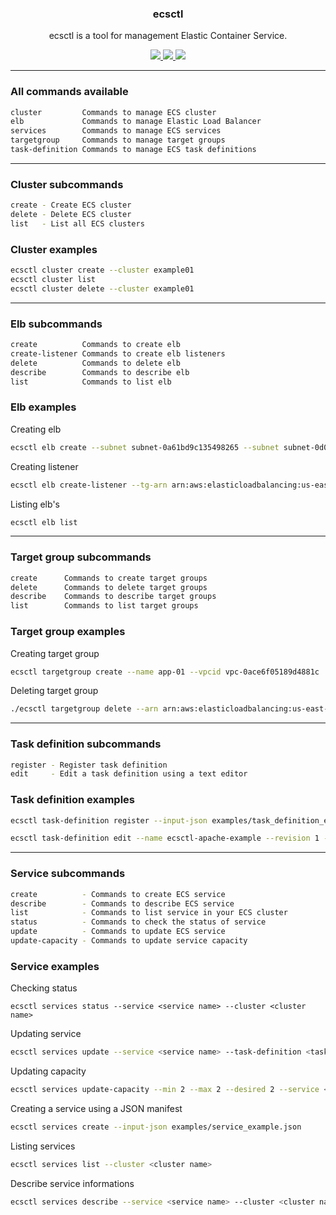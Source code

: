 <p align="center">
  <h3 align="center">ecsctl</h3>
  <p align="center">ecsctl is a tool for management Elastic Container Service.</p>

  <p align="center">
    <a href="https://twitter.com/0xdutra">
      <img src="https://img.shields.io/badge/twitter-@0xdutra-blue.svg">
    </a>
    <a href="https://opensource.org/licenses/BSD-2-Clause">
      <img src="https://img.shields.io/badge/License-BSD-green.svg">
    </a>
    <a href="https://github.com/0xdutra/ecsctl/actions/workflows/golangci-lint.yml">
        <img src="https://github.com/0xdutra/ecsctl/actions/workflows/golangci-lint.yml/badge.svg">
    </a>
  </p>
</p>

<hr>

### All commands available

```sh
cluster         Commands to manage ECS cluster
elb             Commands to manage Elastic Load Balancer
services        Commands to manage ECS services
targetgroup     Commands to manage target groups
task-definition Commands to manage ECS task definitions
```

<hr>

### Cluster subcommands

```sh
create - Create ECS cluster
delete - Delete ECS cluster
list   - List all ECS clusters
```

### Cluster examples

```sh
ecsctl cluster create --cluster example01
ecsctl cluster list
ecsctl cluster delete --cluster example01
```

<hr>

### Elb subcommands

```sh
create          Commands to create elb
create-listener Commands to create elb listeners
delete          Commands to delete elb
describe        Commands to describe elb
list            Commands to list elb
```

### Elb examples

Creating elb

```sh
ecsctl elb create --subnet subnet-0a61bd9c135498265 --subnet subnet-0d0cdf0ea51bc8a21 --name app-01 --scheme internal
```

Creating listener

```sh
ecsctl elb create-listener --tg-arn arn:aws:elasticloadbalancing:us-east-1:833233368432:targetgroup/app-01/514717b87162a881 --elb-arn arn:aws:elasticloadbalancing:us-east-1:833233368432:loadbalancer/app/app-01/edbaebc4e9cd98fe
```

Listing elb's

```sh
ecsctl elb list
```

<hr>

### Target group subcommands

```sh
create      Commands to create target groups
delete      Commands to delete target groups
describe    Commands to describe target groups
list        Commands to list target groups
```

### Target group examples
Creating target group

```sh
ecsctl targetgroup create --name app-01 --vpcid vpc-0ace6f05189d4881c
```

Deleting target group

```sh
./ecsctl targetgroup delete --arn arn:aws:elasticloadbalancing:us-east-1:833233368432:targetgroup/app-01/514717b87162a881
```

<hr>

### Task definition subcommands

```sh
register - Register task definition
edit     - Edit a task definition using a text editor
```

### Task definition examples

```sh
ecsctl task-definition register --input-json examples/task_definition_example.json
```

```sh
ecsctl task-definition edit --name ecsctl-apache-example --revision 1 --editor nano
```

<hr>

### Service subcommands

```sh
create          - Commands to create ECS service
describe        - Commands to describe ECS service
list            - Commands to list service in your ECS cluster
status          - Commands to check the status of service
update          - Commands to update ECS service
update-capacity - Commands to update service capacity
```

### Service examples

Checking status

```
ecsctl services status --service <service name> --cluster <cluster name>
```

Updating service

```sh
ecsctl services update --service <service name> --task-definition <taskdef name> --cluster <cluster name>
```

Updating capacity

```sh
ecsctl services update-capacity --min 2 --max 2 --desired 2 --service <service name> --cluster <cluster name>
```

Creating a service using a JSON manifest

```sh
ecsctl services create --input-json examples/service_example.json
```

Listing services

```sh
ecsctl services list --cluster <cluster name>
```

Describe service informations

```sh
ecsctl services describe --service <service name> --cluster <cluster name>
```
